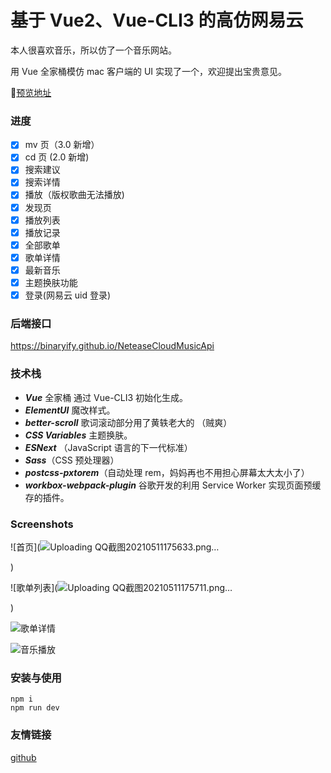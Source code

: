 #  基于 Vue2、Vue-CLI3 的高仿网易云 

本人很喜欢音乐，所以仿了一个音乐网站。

用 Vue 全家桶模仿 mac 客户端的 UI 实现了一个，欢迎提出宝贵意见。

💐[预览地址](https://ssh-music.vercel.app)

### 进度

- [x] mv 页（3.0 新增）
- [x] cd 页 (2.0 新增)
- [x] 搜索建议
- [x] 搜索详情
- [x] 播放（版权歌曲无法播放)
- [x] 发现页
- [x] 播放列表
- [x] 播放记录
- [x] 全部歌单
- [x] 歌单详情
- [x] 最新音乐
- [x] 主题换肤功能
- [x] 登录(网易云 uid 登录)

### 后端接口

https://binaryify.github.io/NeteaseCloudMusicApi

### 技术栈

- **_Vue_** 全家桶 通过 Vue-CLI3 初始化生成。
- **_ElementUI_** 魔改样式。
- **_better-scroll_** 歌词滚动部分用了黄轶老大的 （贼爽）
- **_CSS Variables_** 主题换肤。
- **_ESNext_** （JavaScript 语言的下一代标准）
- **_Sass_**（CSS 预处理器）
- **_postcss-pxtorem_**（自动处理 rem，妈妈再也不用担心屏幕太大太小了）
- **_workbox-webpack-plugin_** 谷歌开发的利用 Service Worker 实现页面预缓存的插件。

### Screenshots

![首页](![Uploading QQ截图20210511175633.png…]()

)

![歌单列表](![Uploading QQ截图20210511175711.png…]()

)

![歌单详情]()

![音乐播放]()

### 安装与使用

```
npm i
npm run dev
```

### 友情链接

[github](https://github.com/)
